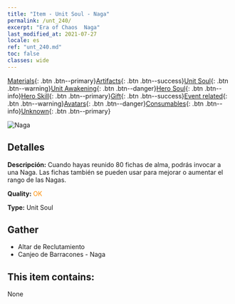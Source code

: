 ```yaml
---
title: "Item - Unit Soul - Naga"
permalink: /unt_240/
excerpt: "Era of Chaos  Naga"
last_modified_at: 2021-07-27
locale: es
ref: "unt_240.md"
toc: false
classes: wide
---
```

 [Materials](/ItemsES/){: .btn .btn--primary}[Artifacts](/ItemsES/Artifacts/){: .btn .btn--success}[Unit Soul](/ItemsES/UnitSoul/){: .btn .btn--warning}[Unit Awakening](/ItemsES/UnitAwakening/){: .btn .btn--danger}[Hero Soul](/ItemsES/HeroSoul/){: .btn .btn--info}[Hero Skill](/ItemsES/HeroSkill/){: .btn .btn--primary}[Gift](/ItemsES/Gift/){: .btn .btn--success}[Event related](/ItemsES/Events/){: .btn .btn--warning}[Avatars](/ItemsES/Avatars/){: .btn .btn--danger}[Consumables](/ItemsES/Consumables/){: .btn .btn--info}[Unknown](/ItemsES/Unknown/){: .btn .btn--primary}

 ![Naga](/images/u/ti_shenv.jpg)

## Detalles
 **Descripción:** Cuando hayas reunido 80 fichas de alma, podrás invocar a una Naga. Las fichas también se pueden usar para mejorar o aumentar el rango de las Nagas.

 **Quality:** <span style="color: #FF8C00">OK</span>

 **Type:** Unit Soul

## Gather

*    Altar de Reclutamiento 
*    Canjeo de Barracones - Naga 

## This item contains:

  None

